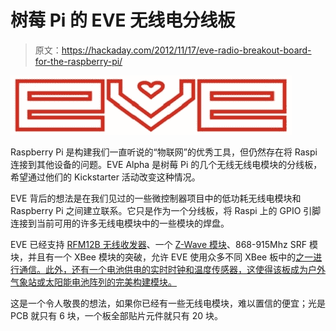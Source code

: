 # 树莓 Pi 的 EVE 无线电分线板

> 原文：<https://hackaday.com/2012/11/17/eve-radio-breakout-board-for-the-raspberry-pi/>

![](img/c0e17ae2094457af391d0a0fda83b865.png "EVE")

Raspberry Pi 是构建我们一直听说的“物联网”的优秀工具，但仍然存在将 Raspi 连接到其他设备的问题。EVE Alpha 是树莓 Pi 的几个无线无线电模块的分线板，希望通过他们的 Kickstarter 活动改变这种情况。

EVE 背后的想法是在我们见过的一些微控制器项目中的低功耗无线电模块和 Raspberry Pi 之间建立联系。它只是作为一个分线板，将 Raspi 上的 GPIO 引脚连接到当前可用的许多无线电模块中的一些模块的焊盘。

EVE 已经支持 [RFM12B 无线收发器](https://www.sparkfun.com/products/9582)、一个 [Z-Wave 模块](http://www.z-wave.com/modules/AboutZ-Wave/)、868-915Mhz SRF 模块，并且有一个 XBee 模块的突破，允许 EVE 使用众多不同 XBee 板中的[之一进行通信。此外，还有一个电池供电的实时时钟和温度传感器，这使得该板成为户外气象站或太阳能电池阵列的完美构建模块。](http://www.digi.com/xbee/)

这是一个令人敬畏的想法，如果你已经有一些无线电模块，难以置信的便宜；光是 PCB 就只有 6 块，一个板全部贴片元件就只有 20 块。